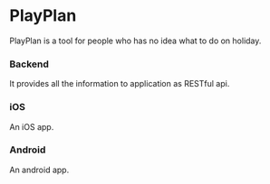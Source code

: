 # PlayPlan
PlayPlan is a tool for people who has no idea what to do on holiday.
### Backend
It provides all the information to application as RESTful api.
### iOS
An iOS app.
### Android
An android app.